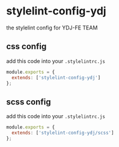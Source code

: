 # stylelint-config-ydj
the stylelint config for YDJ-FE TEAM


## css config

add this code into your `.stylelintrc.js`

```javascript
module.exports = {
  extends: ['stylelint-config-ydj']
};
```

## scss config

add this code into your `.stylelintrc.js`

```javascript
module.exports = {
  extends: ['stylelint-config-ydj/scss']
};
```
